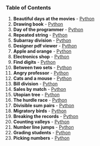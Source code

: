 ### Table of Contents
1. __Beautiful days at the movies__ - [Python](Beautiful%20Days%20at%20the%20Movies.py)
1. __Drawing book__ - [Python](Drawing%20Book.py)
1. __Day of the programmer__ - [Python](Day%20of%20the%20Programmer.py)
1. __Repeated string__ - [Python](Repeated%20String.py)
1. __Subarray division__ - [Python](Subarray%20Division.py)
1. __Designer pdf viewer__ - [Python](Designer%20PDF%20Viewer.py)
1. __Apple and orange__ - [Python](Apple%20and%20Orange.py)
1. __Electronics shop__ - [Python](Electronics%20Shop.py)
1. __Find digits__ - [Python](Find%20Digits.py)
1. __Between two sets__ - [Python](Between%20Two%20Sets.py)
1. __Angry professor__ - [Python](Angry%20Professor.py)
1. __Cats and a mouse__ - [Python](Cats%20and%20a%20Mouse.py)
1. __Bill division__ - [Python](Bill%20Division.py)
1. __Sales by match__ - [Python](Sales%20by%20Match.py)
1. __Utopian tree__ - [Python](Utopian%20Tree.py)
1. __The hurdle race__ - [Python](The%20Hurdle%20Race.py)
1. __Divisible sum pairs__ - [Python](Divisible%20Sum%20Pairs.py)
1. __Migratory birds__ - [Python](Migratory%20Birds.py)
1. __Breaking the records__ - [Python](Breaking%20the%20Records.py)
1. __Counting valleys__ - [Python](Counting%20Valleys.py)
1. __Number line jumps__ - [Python](Number%20Line%20Jumps.py)
1. __Grading students__ - [Python](Grading%20Students.py)
1. __Picking numbers__ - [Python](Picking%20Numbers.py)
